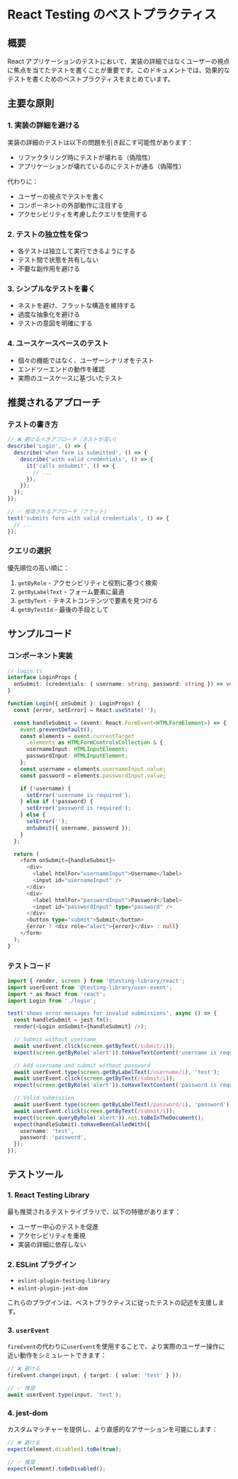 # React Testing のベストプラクティス

## 概要

React アプリケーションのテストにおいて、実装の詳細ではなくユーザーの視点に焦点を当てたテストを書くことが重要です。このドキュメントでは、効果的なテストを書くためのベストプラクティスをまとめています。

## 主要な原則

### 1. 実装の詳細を避ける

実装の詳細のテストは以下の問題を引き起こす可能性があります：

- リファクタリング時にテストが壊れる（偽陰性）
- アプリケーションが壊れているのにテストが通る（偽陽性）

代わりに：

- ユーザーの視点でテストを書く
- コンポーネントの外部動作に注目する
- アクセシビリティを考慮したクエリを使用する

### 2. テストの独立性を保つ

- 各テストは独立して実行できるようにする
- テスト間で状態を共有しない
- 不要な副作用を避ける

### 3. シンプルなテストを書く

- ネストを避け、フラットな構造を維持する
- 過度な抽象化を避ける
- テストの意図を明確にする

### 4. ユースケースベースのテスト

- 個々の機能ではなく、ユーザーシナリオをテスト
- エンドツーエンドの動作を確認
- 実際のユースケースに基づいたテスト

## 推奨されるアプローチ

### テストの書き方

```typescript
// ❌ 避けるべきアプローチ（ネストが深い）
describe('Login', () => {
  describe('when form is submitted', () => {
    describe('with valid credentials', () => {
      it('calls onSubmit', () => {
        // ...
      });
    });
  });
});

// ✅ 推奨されるアプローチ（フラット）
test('submits form with valid credentials', () => {
  // ...
});
```

### クエリの選択

優先順位の高い順に：

1. `getByRole` - アクセシビリティと役割に基づく検索
2. `getByLabelText` - フォーム要素に最適
3. `getByText` - テキストコンテンツで要素を見つける
4. `getByTestId` - 最後の手段として

## サンプルコード

### コンポーネント実装

```typescript
// login.ts
interface LoginProps {
  onSubmit: (credentials: { username: string; password: string }) => void;
}

function Login({ onSubmit }: LoginProps) {
  const [error, setError] = React.useState('');

  const handleSubmit = (event: React.FormEvent<HTMLFormElement>) => {
    event.preventDefault();
    const elements = event.currentTarget
      .elements as HTMLFormControlsCollection & {
      usernameInput: HTMLInputElement;
      passwordInput: HTMLInputElement;
    };
    const username = elements.usernameInput.value;
    const password = elements.passwordInput.value;

    if (!username) {
      setError('username is required');
    } else if (!password) {
      setError('password is required');
    } else {
      setError('');
      onSubmit({ username, password });
    }
  };

  return (
    <form onSubmit={handleSubmit}>
      <div>
        <label htmlFor="usernameInput">Username</label>
        <input id="usernameInput" />
      </div>
      <div>
        <label htmlFor="passwordInput">Password</label>
        <input id="passwordInput" type="password" />
      </div>
      <button type="submit">Submit</button>
      {error ? <div role="alert">{error}</div> : null}
    </form>
  );
}
```

### テストコード

```typescript
import { render, screen } from '@testing-library/react';
import userEvent from '@testing-library/user-event';
import * as React from 'react';
import Login from './login';

test('shows error messages for invalid submissions', async () => {
  const handleSubmit = jest.fn();
  render(<Login onSubmit={handleSubmit} />);

  // Submit without username
  await userEvent.click(screen.getByText(/submit/i));
  expect(screen.getByRole('alert')).toHaveTextContent('username is required');

  // Add username and submit without password
  await userEvent.type(screen.getByLabelText(/username/i), 'test');
  await userEvent.click(screen.getByText(/submit/i));
  expect(screen.getByRole('alert')).toHaveTextContent('password is required');

  // Valid submission
  await userEvent.type(screen.getByLabelText(/password/i), 'password');
  await userEvent.click(screen.getByText(/submit/i));
  expect(screen.queryByRole('alert')).not.toBeInTheDocument();
  expect(handleSubmit).toHaveBeenCalledWith({
    username: 'test',
    password: 'password',
  });
});
```

## テストツール

### 1. React Testing Library

最も推奨されるテストライブラリで、以下の特徴があります：

- ユーザー中心のテストを促進
- アクセシビリティを重視
- 実装の詳細に依存しない

### 2. ESLint プラグイン

- `eslint-plugin-testing-library`
- `eslint-plugin-jest-dom`

これらのプラグインは、ベストプラクティスに従ったテストの記述を支援します。

### 3. `userEvent`

`fireEvent`の代わりに`userEvent`を使用することで、より実際のユーザー操作に近い動作をシミュレートできます：

```typescript
// ❌ 避ける
fireEvent.change(input, { target: { value: 'test' } });

// ✅ 推奨
await userEvent.type(input, 'test');
```

### 4. jest-dom

カスタムマッチャーを提供し、より直感的なアサーションを可能にします：

```typescript
// ❌ 避ける
expect(element.disabled).toBe(true);

// ✅ 推奨
expect(element).toBeDisabled();
```
